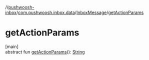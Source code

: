 //[pushwoosh-inbox](../../../index.md)/[com.pushwoosh.inbox.data](../index.md)/[InboxMessage](index.md)/[getActionParams](get-action-params.md)

# getActionParams

[main]\
abstract fun [getActionParams](get-action-params.md)(): [String](https://developer.android.com/reference/kotlin/java/lang/String.html)
